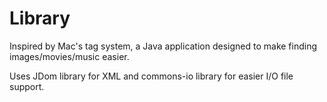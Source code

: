 # Library
Inspired by Mac's tag system, a Java application designed to make finding images/movies/music easier.

Uses JDom library for XML and commons-io library for easier I/O file support. 